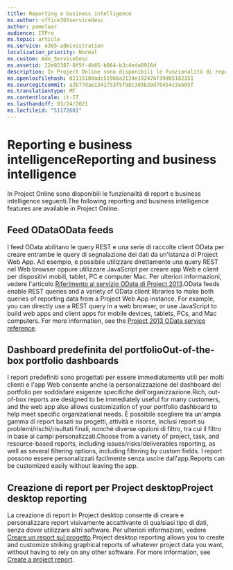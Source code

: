 ```yaml
---
title: Reporting e business intelligence
ms.author: office365servicedesc
author: pamelaar
audience: ITPro
ms.topic: article
ms.service: o365-administration
localization_priority: Normal
ms.custom: Adm_ServiceDesc
ms.assetid: 22e85387-8f5f-4b85-b064-b3c4eda8916d
description: In Project Online sono disponibili le funzionalità di report e business intelligence seguenti.
ms.openlocfilehash: 0211510dadc51966a2124e192476f39d05182351
ms.sourcegitcommit: a2b77dae1341753f5f98c3d3b39d70454c3ab05f
ms.translationtype: MT
ms.contentlocale: it-IT
ms.lasthandoff: 03/24/2021
ms.locfileid: "51172601"
---
```

# <a name="reporting-and-business-intelligence"></a><span data-ttu-id="713fc-103">Reporting e business intelligence</span><span class="sxs-lookup"><span data-stu-id="713fc-103">Reporting and business intelligence</span></span>

<span data-ttu-id="713fc-104">In Project Online sono disponibili le funzionalità di report e business intelligence seguenti.</span><span class="sxs-lookup"><span data-stu-id="713fc-104">The following reporting and business intelligence features are available in Project Online.</span></span>
  
## <a name="odata-feeds"></a><span data-ttu-id="713fc-105">Feed OData</span><span class="sxs-lookup"><span data-stu-id="713fc-105">OData feeds</span></span>

<span data-ttu-id="713fc-p101">I feed OData abilitano le query REST e una serie di raccolte client OData per creare entrambe le query di segnalazione dei dati da un'istanza di Project Web App. Ad esempio, è possibile utilizzare direttamente una query REST nel Web browser oppure utilizzare JavaScript per creare app Web e client per dispositivi mobili, tablet, PC e computer Mac. Per ulteriori informazioni, vedere l'articolo [Riferimento al servizio OData di Project 2013](/previous-versions/office/project-odata/jj163015(v=office.15)).</span><span class="sxs-lookup"><span data-stu-id="713fc-p101">OData feeds enable REST queries and a variety of OData client libraries to make both queries of reporting data from a Project Web App instance. For example, you can directly use a REST query in a web browser, or use JavaScript to build web apps and client apps for mobile devices, tablets, PCs, and Mac computers. For more information, see the [Project 2013 OData service reference](/previous-versions/office/project-odata/jj163015(v=office.15)).</span></span>
  
## <a name="out-of-the-box-portfolio-dashboards"></a><span data-ttu-id="713fc-109">Dashboard predefinita del portfolio</span><span class="sxs-lookup"><span data-stu-id="713fc-109">Out-of-the-box portfolio dashboards</span></span>

<span data-ttu-id="713fc-110">I report predefiniti sono progettati per essere immediatamente utili per molti clienti e l'app Web consente anche la personalizzazione del dashboard del portfolio per soddisfare esigenze specifiche dell'organizzazione.</span><span class="sxs-lookup"><span data-stu-id="713fc-110">Rich, out-of-box reports are designed to be immediately useful for many customers, and the web app also allows customization of your portfolio dashboard to help meet specific organizational needs.</span></span> <span data-ttu-id="713fc-111">È possibile scegliere tra un'ampia gamma di report basati su progetti, attività e risorse, inclusi report su problemi/rischi/risultati finali, nonché diverse opzioni di filtro, tra cui il filtro in base ai campi personalizzati.</span><span class="sxs-lookup"><span data-stu-id="713fc-111">Choose from a variety of project, task, and resource-based reports, including issues/risks/deliverables reporting, as well as several filtering options, including filtering by custom fields.</span></span> <span data-ttu-id="713fc-112">I report possono essere personalizzati facilmente senza uscire dall'app.</span><span class="sxs-lookup"><span data-stu-id="713fc-112">Reports can be customized easily without leaving the app.</span></span> 
  
## <a name="project-desktop-reporting"></a><span data-ttu-id="713fc-113">Creazione di report per Project desktop</span><span class="sxs-lookup"><span data-stu-id="713fc-113">Project desktop reporting</span></span>

<span data-ttu-id="713fc-p103">La creazione di report in Project desktop consente di creare e personalizzare report visivamente accattivante di qualsiasi tipo di dati, senza dover utilizzare altri software. Per ulteriori informazioni, vedere [Creare un report sul progetto](https://go.microsoft.com/fwlink/?LinkID=823657&amp;clcid=0x409).</span><span class="sxs-lookup"><span data-stu-id="713fc-p103">Project desktop reporting allows you to create and customize striking graphical reports of whatever project data you want, without having to rely on any other software. For more information, see [Create a project report](https://go.microsoft.com/fwlink/?LinkID=823657&amp;clcid=0x409).</span></span>

